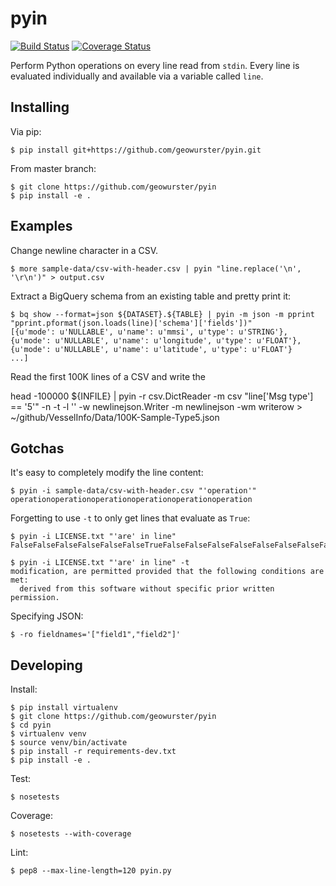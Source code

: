 pyin
====

[![Build Status](https://travis-ci.org/geowurster/pyin.svg?branch=master)](https://travis-ci.org/geowurster/pyin) [![Coverage Status](https://coveralls.io/repos/geowurster/pyin/badge.svg?branch=master)](https://coveralls.io/r/geowurster/pyin?branch=master)

Perform Python operations on every line read from `stdin`.  Every line is
evaluated individually and available via a variable called `line`.


Installing
----------

Via pip:

    $ pip install git+https://github.com/geowurster/pyin.git

From master branch:
    
    $ git clone https://github.com/geowurster/pyin
    $ pip install -e .


Examples
--------

Change newline character in a CSV.

    $ more sample-data/csv-with-header.csv | pyin "line.replace('\n', '\r\n')" > output.csv

Extract a BigQuery schema from an existing table and pretty print it:

```console
$ bq show --format=json ${DATASET}.${TABLE} | pyin -m json -m pprint "pprint.pformat(json.loads(line)['schema']['fields'])"
[{u'mode': u'NULLABLE', u'name': u'mmsi', u'type': u'STRING'},
{u'mode': u'NULLABLE', u'name': u'longitude', u'type': u'FLOAT'},
{u'mode': u'NULLABLE', u'name': u'latitude', u'type': u'FLOAT'}
...]
```

Read the first 100K lines of a CSV and write the 

head -100000 ${INFILE} | pyin -r csv.DictReader -m csv "line['Msg type'] == '5'" -n -t -l '' -w newlinejson.Writer -m newlinejson -wm writerow > ~/github/VesselInfo/Data/100K-Sample-Type5.json




Gotchas
-------

It's easy to completely modify the line content:

    $ pyin -i sample-data/csv-with-header.csv "'operation'"
    operationoperationoperationoperationoperationoperation

Forgetting to use `-t` to only get lines that evaluate as `True`:

    $ pyin -i LICENSE.txt "'are' in line"
    FalseFalseFalseFalseFalseFalseTrueFalseFalseFalseFalseFalseFalseFalseFalseFalseTrueFalseFalseFalseFalseFalseFalseFalseFalseFalseFalseFalse
    
    $ pyin -i LICENSE.txt "'are' in line" -t
    modification, are permitted provided that the following conditions are met:
      derived from this software without specific prior written permission.

Specifying JSON:

    $ -ro fieldnames='["field1","field2"]'



Developing
----------

Install:

    $ pip install virtualenv
    $ git clone https://github.com/geowurster/pyin
    $ cd pyin
    $ virtualenv venv
    $ source venv/bin/activate
    $ pip install -r requirements-dev.txt
    $ pip install -e .

Test:
    
    $ nosetests

Coverage:

    $ nosetests --with-coverage

Lint:

    $ pep8 --max-line-length=120 pyin.py
